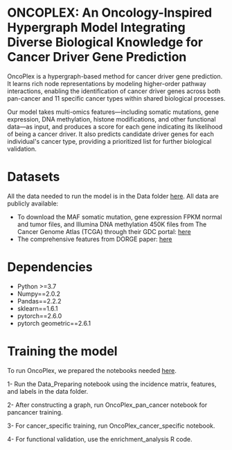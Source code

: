 # ONCOPLEX: An Oncology-Inspired Hypergraph Model Integrating Diverse Biological Knowledge for Cancer Driver Gene Prediction
OncoPlex is a hypergraph-based method for cancer driver gene prediction. It learns rich node representations by modeling higher-order pathway interactions, enabling the identification of cancer driver genes across both pan-cancer and 11 specific cancer types within shared biological processes.

Our model takes multi-omics features—including somatic mutations, gene expression, DNA methylation, histone modifications, and other functional data—as input, and produces a score for each gene indicating its likelihood of being a cancer driver. It also predicts candidate driver genes for each individual's cancer type, providing a prioritized list for further biological validation.

# Datasets
All  the data needed to run the model is in the Data folder [here](https://github.com/etab12/OncoPlex/tree/029ef7a69ec6fc0483ff39d79ee88d74639eb0c5/Data).
All data are publicly available:
 - To download the MAF somatic mutation, gene expression FPKM normal and tumor files, and Illumina DNA methylation 450K files from The Cancer Genome Atlas (TCGA) through their GDC portal:
   [here](https://portal.gdc.cancer.gov/)
 - The comprehensive features from DORGE paper: [here](https://www.science.org/doi/10.1126/sciadv.aba6784)

# Dependencies 
 - Python >=3.7
 - Numpy==2.0.2
 - Pandas==2.2.2
 - sklearn==1.6.1
 - pytorch==2.6.0
 - pytorch geometric==2.6.1
   

# Training the model
To run OncoPlex, we prepared the notebooks needed [here](https://github.com/etab12/OncoPlex/tree/029ef7a69ec6fc0483ff39d79ee88d74639eb0c5/src).

  1- Run the Data_Preparing notebook using the incidence matrix, features, and labels in the data folder. 
  
  2- After constructing a graph, run OncoPlex_pan_cancer notebook for pancancer training.
  
  3- For cancer_specific training, run OncoPlex_cancer_specific notebook. 

  4- For functional validation, use the enrichment_analysis R code. 

